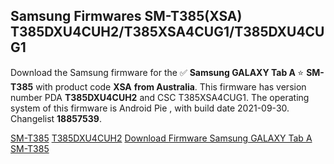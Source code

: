 <h2>Samsung Firmwares SM-T385(XSA) T385DXU4CUH2/T385XSA4CUG1/T385DXU4CUG1</h2>
Download the Samsung firmware for the ✅ <strong>Samsung GALAXY Tab A </strong> ⭐ <strong>SM-T385</strong> with product code <strong>XSA</strong> <strong> from Australia</strong>. This firmware has version number PDA <strong>T385DXU4CUH2</strong> and CSC T385XSA4CUG1. The operating system of this firmware is Android Pie , with build date 2021-09-30. Changelist <strong>18857539</strong>.


[SM-T385](https://samfirm.shop/samsung/model/SM-T385)
[T385DXU4CUH2](https://samfirm.shop/samsung/pda/T385DXU4CUH2)
[Download Firmware Samsung GALAXY Tab A SM-T385](https://samfirm.shop/samsung/firmware/462324)
